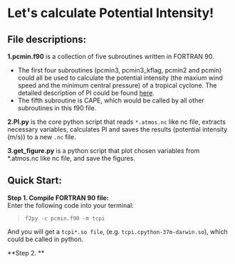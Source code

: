 # Let's calculate Potential Intensity!

## File descriptions:
**1.pcmin.f90** is a collection of five subroutines written in FORTRAN 90.
* The first four subroutines (pcmin3, pcmin3_kflag, pcmin2 and pcmin) could all be used to calculate the potential intensity (the maxium wind speed and the minimum central pressure) of a tropical cyclone. The detailed description of PI could be found [here](https://emanuel.mit.edu/limits-hurricane-intensity). 
* The fifth subroutine is CAPE, which would be called by all other subroutines in this f90 file.

**2.PI.py** is the core python script that reads `*.atmos.nc` like nc file, extracts necessary variables, calculates PI and saves the results (potential intensity (m/s)) to a new `.nc` file.

**3.get_figure.py** is a python script that plot chosen variables from \*.atmos.nc like nc file, and save the figures.

## Quick Start:
**Step 1. Compile FORTRAN 90 file:**<br>
Enter the following code into your terminal:<br>
>`f2py -c pcmin.f90 -m tcpi`<br>

And you will get a `tcpi*.so file`, (e.g. `tcpi.cpython-37m-darwin.so`), which could be called in python.<br>

**Step 2. **


        
        
